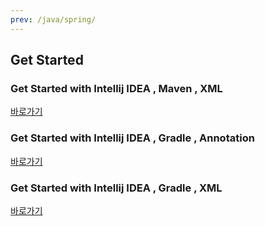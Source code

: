 ```yaml
---
prev: /java/spring/
---
```

## Get Started

### Get Started with **Intellij IDEA** , **Maven** , **XML**

[바로가기](/java/spring/start/)

### Get Started with **Intellij IDEA** , **Gradle** , **Annotation**

[바로가기](/java/spring/start/start-with-gradle.md)

### Get Started with **Intellij IDEA** , **Gradle** , **XML**

[바로가기](/java/spring/start/start-with-gradle-xml.md)
